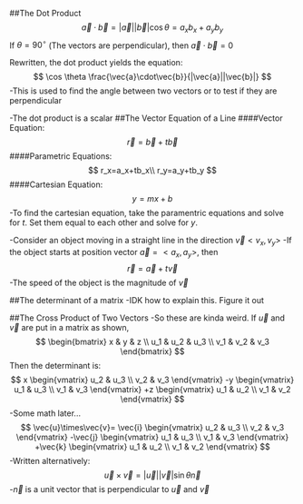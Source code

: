 ##The Dot Product
$$\vec{a}\cdot\vec{b}=|\vec{a}||\vec{b}|\cos\theta=a_xb_x+a_yb_y
$$
If $\theta=90^\circ$ (The vectors are perpendicular), then $\vec{a}\cdot\vec{b}=0$

Rewritten, the dot product yields the equation:
$$
\cos \theta \frac{\vec{a}\cdot\vec{b}}{|\vec{a}||\vec{b}|}
$$
-This is used to find the angle between two vectors or to test if they are perpendicular

-The dot product is a scalar
##The Vector Equation of a Line
####Vector Equation:
$$
\vec{r}=\vec{b}+t\vec{b}
$$
####Parametric Equations:
$$
r_x=a_x+tb_x\\
r_y=a_y+tb_y
$$
####Cartesian Equation:
$$
y=mx+b
$$
-To find the cartesian equation, take the paramentric equations and solve for $t$. Set them equal to each other and solve for $y$.

-Consider an object moving in a straight line in the direction $\vec{v}<v_x,v_y>$
-If the object starts at position vector $\vec{a}=<a_x,a_y>$, then
$$
\vec{r}=\vec{a}+t\vec{v}
$$
-The speed of the object is the magnitude of $\vec{v}$

##The determinant of a matrix
-IDK how to explain this. Figure it out

##The Cross Product of Two Vectors
-So these are kinda weird. If $\vec{u}$ and $\vec{v}$ are put in a matrix as shown,
$$
\begin{bmatrix}
x & y & z \\
u_1 & u_2 & u_3 \\
v_1 & v_2 & v_3
\end{bmatrix}
$$
Then the determinant is:
$$
x
\begin{vmatrix}
u_2 & u_3 \\
v_2 & v_3
\end{vmatrix}
-y
\begin{vmatrix}
u_1 & u_3 \\
v_1 & v_3
\end{vmatrix}
+z
\begin{vmatrix}
u_1 & u_2 \\
v_1 & v_2
\end{vmatrix}
$$
-Some math later...
$$
\vec{u}\times\vec{v}=
\vec{i}
\begin{vmatrix}
u_2 & u_3 \\
v_2 & v_3
\end{vmatrix}
-\vec{j}
\begin{vmatrix}
u_1 & u_3 \\
v_1 & v_3
\end{vmatrix}
+\vec{k}
\begin{vmatrix}
u_1 & u_2 \\
v_1 & v_2
\end{vmatrix}
$$
-Written alternatively:
$$
\vec{u} \times \vec{v} = |\vec{u}||\vec{v}|\sin\theta \vec{n}
$$
-$\vec{n}$ is a unit vector that is perpendicular to $\vec{u}$ and $\vec{v}$
